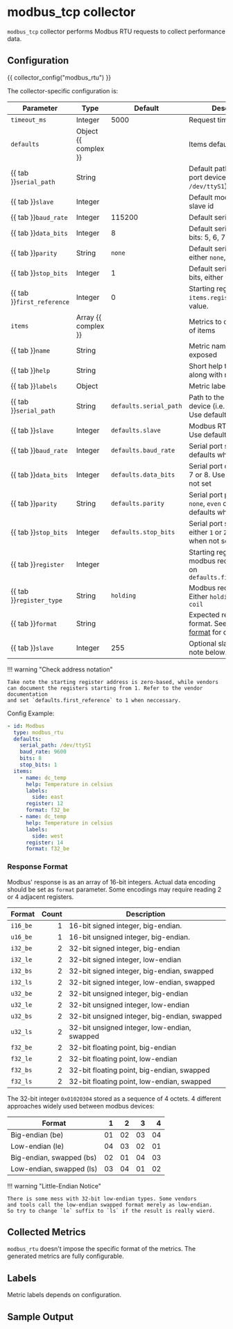  # modbus_tcp collector

`modbus_tcp` collector performs Modbus RTU requests to collect performance data.

## Configuration

{{ collector_config("modbus_rtu") }}

The collector-specific configuration is:

| Parameter                  | Type                 | Default                | Description                                                                   |
| -------------------------- | -------------------- | ---------------------- | ----------------------------------------------------------------------------- |
| `timeout_ms`               | Integer              | 5000                   | Request timeout, ms.                                                          |
| `defaults`                 | Object {{ complex }} |                        | Items defaults                                                                |
| {{ tab }}`serial_path`     | String               |                        | Default path to the serial port device (i.e. `/dev/ttyS1`)                    |
| {{ tab }}`slave`           | Integer              |                        | Default modbus RTU slave id                                                   |
| {{ tab }}`baud_rate`       | Integer              | 115200                 | Default serial port speed                                                     |
| {{ tab }}`data_bits`       | Integer              | 8                      | Default serial port data bits: 5, 6, 7 or 8                                   |
| {{ tab }}`parity`          | String               | `none`                 | Default serial port parity, either `none`, `even` or `odd`                    |
| {{ tab }}`stop_bits`       | Integer              | 1                      | Default serial port stop bits, either `1` or `2`                              |
| {{ tab }}`first_reference` | Integer              | 0                      | Starting register. Adjusts `items.register` by this value.                    |
| `items`                    | Array {{ complex }}  |                        | Metrics to collect as a list of items                                         |
| {{ tab }}`name`            | String               |                        | Metric name, as to be exposed                                                 |
| {{ tab }}`help`            | String               |                        | Short help to be exposed along with metric                                    |
| {{ tab }}`labels`          | Object               |                        | Metric labels                                                                 |
| {{ tab }}`serial_path`     | String               | `defaults.serial_path` | Path to the serial port device (i.e. `/dev/ttyS1`). Use defaults when not set |
| {{ tab }}`slave`           | Integer              | `defaults.slave`       | Modbus RTU slave id. Use defaults when not set                                |
| {{ tab }}`baud_rate`       | Integer              | `defaults.baud_rate`   | Serial port speed. Use defaults when not set                                  |
| {{ tab }}`data_bits`       | Integer              | `defaults.data_bits`   | Serial port data bits: 5, 6, 7 or 8. Use defaults when not set                |
| {{ tab }}`parity`          | String               | `defaults.parity`      | Serial port parity, either `none`, `even` or `odd`. Use defaults when not set |
| {{ tab }}`stop_bits`       | Integer              | `defaults.stop_bits`   | Serial port stop bits, either `1` or `2`. Use defaults when not set           |
| {{ tab }}`register`        | Integer              |                        | Starting register of modbus request, based on `defaults.first_reference`      |
| {{ tab }}`register_type`   | String               | `holding`              | Modbus request type. Either `holding`, `input` or `coil`                      |
| {{ tab }}`format`          | String               |                        | Expected response format. See [Response format](#response-format) for details |
| {{ tab }}`slave`           | Integer              | 255                    | Optional slave id, see note below.                                            |

!!! warning "Check address notation"

    Take note the starting register address is zero-based, while vendors
    can document the registers starting from 1. Refer to the vendor documentation
    and set `defaults.first_reference` to 1 when neccessary.

Config Example:

``` yaml
- id: Modbus
  type: modbus_rtu
  defaults:
    serial_path: /dev/ttyS1
    baud_rate: 9600
    bits: 8
    stop_bits: 1
  items:
    - name: dc_temp
      help: Temperature in celsius
      labels:
        side: east
      register: 12
      format: f32_be
    - name: dc_temp
      help: Temperature in celsius
      labels:
        side: west
      register: 14
      format: f32_be
```

### Response Format

Modbus' response is as an array of 16-bit integers. Actual data encoding
should be set as `format` parameter. Some encodings may require reading
2 or 4 adjacent registers.

| Format   | Count | Description                                  |
| -------- | ----: | -------------------------------------------- |
| `i16_be` |     1 | 16-bit signed integer, big-endian.           |
| `u16_be` |     1 | 16-bit unsigned integer, big-endian.         |
| `i32_be` |     2 | 32-bit signed integer, big-endian            |
| `i32_le` |     2 | 32-bit signed integer, low-endian            |
| `i32_bs` |     2 | 32-bit signed integer, big-endian, swapped   |
| `i32_ls` |     2 | 32-bit signed integer, low-endian, swapped   |
| `u32_be` |     2 | 32-bit unsigned integer, big-endian          |
| `u32_le` |     2 | 32-bit unsigned integer, low-endian          |
| `u32_bs` |     2 | 32-bit unsigned integer, big-endian, swapped |
| `u32_ls` |     2 | 32-bit unsigned integer, low-endian, swapped |
| `f32_be` |     2 | 32-bit floating point, big-endian            |
| `f32_le` |     2 | 32-bit floating point, low-endian            |
| `f32_bs` |     2 | 32-bit floating point, big-endian, swapped   |
| `f32_ls` |     2 | 32-bit floating point, low-endian, swapped   |

The 32-bit integer `0x01020304` stored as a sequence of 4 octets. 4 different
approaches widely used between modbus devices:

| Format                   |    1 |    2 |    3 |    4 |
| ------------------------ | ---: | ---: | ---: | ---: |
| Big-endian (be)          |   01 |   02 |   03 |   04 |
| Low-endian (le)          |   04 |   03 |   02 |   01 |
| Big-endian, swapped (bs) |   02 |   01 |   04 |   03 |
| Low-endian, swapped (ls) |   03 |   04 |   01 |   02 |

!!! warning "Little-Endian Notice"

    There is some mess with 32-bit low-endian types. Some vendors
    and tools call the low-endian swapped format merely as low-endian.
    So try to change `le` suffix to `ls` if the result is really wierd.

## Collected Metrics

`modbus_rtu` doesn't impose the specific format of the metrics. The generated
metrics are fully configurable.

## Labels

Metric labels depends on configuration.

## Sample Output